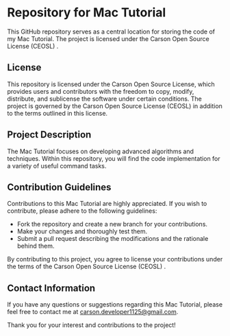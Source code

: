 # Repository for Mac Tutorial

This GitHub repository serves as a central location for storing the code of my Mac Tutorial. The project is licensed under the Carson Open Source License (CEOSL) .

## License

This repository is licensed under the Carson Open Source License, which provides users and contributors with the freedom to copy, modify, distribute, and sublicense the software under certain conditions. The project is governed by the Carson Open Source License (CEOSL)  in addition to the terms outlined in this license.

## Project Description

The Mac Tutorial focuses on developing advanced algorithms and techniques. Within this repository, you will find the code implementation for a variety of useful command tasks.

## Contribution Guidelines

Contributions to this Mac Tutorial are highly appreciated. If you wish to contribute, please adhere to the following guidelines:

- Fork the repository and create a new branch for your contributions.
- Make your changes and thoroughly test them.
- Submit a pull request describing the modifications and the rationale behind them.

By contributing to this project, you agree to license your contributions under the terms of the Carson Open Source License (CEOSL) .

## Contact Information

If you have any questions or suggestions regarding this Mac Tutorial, please feel free to contact me at [carson.developer1125@gmail.com](mailto:carson.developer1125@gmail.com).

Thank you for your interest and contributions to the project!

